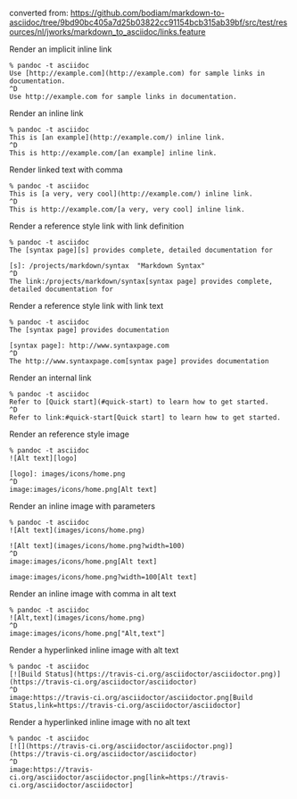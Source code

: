 converted from: <https://github.com/bodiam/markdown-to-asciidoc/tree/9bd90bc405a7d25b03822cc91154bcb315ab39bf/src/test/resources/nl/jworks/markdown_to_asciidoc/links.feature>

Render an implicit inline link

```
% pandoc -t asciidoc
Use [http://example.com](http://example.com) for sample links in documentation.
^D
Use http://example.com for sample links in documentation.
```


Render an inline link

```
% pandoc -t asciidoc
This is [an example](http://example.com/) inline link.
^D
This is http://example.com/[an example] inline link.
```


Render linked text with comma

```
% pandoc -t asciidoc
This is [a very, very cool](http://example.com/) inline link.
^D
This is http://example.com/[a very, very cool] inline link.
```


Render a reference style link with link definition

```
% pandoc -t asciidoc
The [syntax page][s] provides complete, detailed documentation for

[s]: /projects/markdown/syntax  "Markdown Syntax"
^D
The link:/projects/markdown/syntax[syntax page] provides complete,
detailed documentation for
```


Render a reference style link with link text

```
% pandoc -t asciidoc
The [syntax page] provides documentation

[syntax page]: http://www.syntaxpage.com
^D
The http://www.syntaxpage.com[syntax page] provides documentation
```


Render an internal link

```
% pandoc -t asciidoc
Refer to [Quick start](#quick-start) to learn how to get started.
^D
Refer to link:#quick-start[Quick start] to learn how to get started.
```


Render an reference style image

```
% pandoc -t asciidoc
![Alt text][logo]

[logo]: images/icons/home.png
^D
image:images/icons/home.png[Alt text]
```


Render an inline image with parameters

```
% pandoc -t asciidoc
![Alt text](images/icons/home.png)

![Alt text](images/icons/home.png?width=100)
^D
image:images/icons/home.png[Alt text]

image:images/icons/home.png?width=100[Alt text]
```


Render an inline image with comma in alt text

```
% pandoc -t asciidoc
![Alt,text](images/icons/home.png)
^D
image:images/icons/home.png["Alt,text"]
```


Render a hyperlinked inline image with alt text

```
% pandoc -t asciidoc
[![Build Status](https://travis-ci.org/asciidoctor/asciidoctor.png)](https://travis-ci.org/asciidoctor/asciidoctor)
^D
image:https://travis-ci.org/asciidoctor/asciidoctor.png[Build Status,link=https://travis-ci.org/asciidoctor/asciidoctor]
```


Render a hyperlinked inline image with no alt text

```
% pandoc -t asciidoc
[![](https://travis-ci.org/asciidoctor/asciidoctor.png)](https://travis-ci.org/asciidoctor/asciidoctor)
^D
image:https://travis-ci.org/asciidoctor/asciidoctor.png[link=https://travis-ci.org/asciidoctor/asciidoctor]
```


